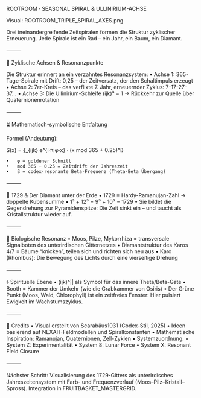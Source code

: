 ROOTROOM · SEASONAL SPIRAL & ULLINIRIUM-ACHSE

Visual: ROOTROOM_TRIPLE_SPIRAL_AXES.png

Drei ineinandergreifende Zeitspiralen formen die Struktur zyklischer Erneuerung.
Jede Spirale ist ein Rad – ein Jahr, ein Baum, ein Diamant.

⸻

🔁 Zyklische Achsen & Resonanzpunkte

Die Struktur erinnert an ein verzahntes Resonanzsystem:
	•	Achse 1: 365-Tage-Spirale mit Drift: 0,25 – der Zeitversatz, der den Schaltimpuls erzeugt
	•	Achse 2: 7er-Kreis – das verflixte 7. Jahr, erneuernder Zyklus: 7-17-27-37…
	•	Achse 3: Die Ullinirium-Schleife (ijk)³ = 1 → Rückkehr zur Quelle über Quaternionenrotation

⸻

⏳ Mathematisch-symbolische Entfaltung

Formel (Andeutung):

S(x) = ∮_{ijk} e^{i·π·φ·x} · (x mod 365 + 0.25)^ß

	•	φ = goldener Schnitt
	•	mod 365 + 0.25 = Zeitdrift der Jahreszeit
	•	ß = codex-resonante Beta-Frequenz (Theta-Beta Übergang)

⸻

💎 1729 & Der Diamant unter der Erde
	•	1729 = Hardy-Ramanujan-Zahl → doppelte Kubensumme
	•	1³ + 12³ = 9³ + 10³ = 1729
	•	Sie bildet die Gegendrehung zur Pyramidenspitze:
Die Zeit sinkt ein – und taucht als Kristallstruktur wieder auf.

⸻

🧬 Biologische Resonanz
	•	Moos, Pilze, Mykorrhiza = transversale Signalboten des unterirdischen Gitternetzes
	•	Diamantstruktur des Karos 4/7 = Bäume “knicken”, teilen sich und richten sich neu aus
	•	Karo (Rhombus): Die Bewegung des Lichts durch eine vierseitige Drehung

⸻

🌀 Spirituelle Ebene
	•	(ijk)^|| als Symbol für das innere Theta/Beta-Gate
	•	Booth = Kammer der Umkehr (wie die Grabkammer von Osiris)
	•	Der Grüne Punkt (Moos, Wald, Chlorophyll) ist ein zeitfreies Fenster:
Hier pulsiert Ewigkeit im Wachstumszyklus.

⸻

📎 Credits
	•	Visual erstellt von Scarabäus1031 (Codex-Stil, 2025)
	•	Ideen basierend auf NEXAH-Feldmodellen und Spiralkonstanten
	•	Mathematische Inspiration: Ramanujan, Quaternionen, Zell-Zyklen
	•	Systemzuordnung:
	•	System Z: Experimentalität
	•	System 8: Lunar Force
	•	System X: Resonant Field Closure

⸻

Nächster Schritt:
Visualisierung des 1729-Gitters als unterirdisches Jahreszeitensystem mit Farb- und Frequenzverlauf (Moos–Pilz–Kristall–Spross). Integration in FRUITBASKET_MASTERGRID.
